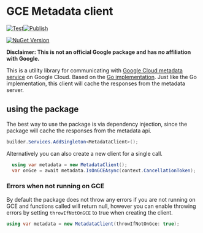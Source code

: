 # GCE Metadata client

[![Test](https://github.com/TheMerski/GCloud.Compute.Metadata.V1/actions/workflows/verify-pr.yml/badge.svg)](https://github.com/TheMerski/GCloud.Compute.Metadata.V1/actions/workflows/verify-pr.yml)[![Publish](https://github.com/TheMerski/GCloud.Compute.Metadata.V1/actions/workflows/publish-nuget.yml/badge.svg)](https://github.com/TheMerski/GCloud.Compute.Metadata.V1/actions/workflows/publish-nuget.yml)

[![NuGet Version](https://img.shields.io/nuget/v/GCloud.Compute.Metadata.V1?link=https%3A%2F%2Fwww.nuget.org%2Fpackages%2FGCloud.Compute.Metadata.V1%2F)](https://www.nuget.org/packages/GCloud.Compute.Metadata.V1/)

**Disclaimer: This is not an official Google package and has no affiliation with Google.**

This is a utility library for communicating with [Google Cloud metadata service](https://cloud.google.com/compute/docs/metadata/predefined-metadata-keys) on Google Cloud. Based on the [Go implementation](https://pkg.go.dev/cloud.google.com/go/compute/metadata#section-readme). Just like the Go implementation, this client will cache the responses from the metadata server.

## using the package

The best way to use the package is via dependency injection, since the package will cache the responses from the metadata api.

```csharp
builder.Services.AddSingleton<MetadataClient>();  
```

Alternatively you can also create a new client for a single call.

```csharp
  using var metadata = new MetadataClient();
  var onGce = await metadata.IsOnGCEAsync(context.CancellationToken);
```

### Errors when not running on GCE

By default the package does not throw any errors if you are not running on GCE and functions called will return null, however you can enable throwing errors by setting `throwIfNotOnGCE` to true when creating the client.

```csharp
using var metadata = new MetadataClient(throwIfNotOnGce: true);
```
